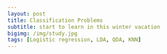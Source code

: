 ```yaml
---
layout: post
title: Classification Problems
subtitle: start to learn in this winter vacation
bigimg: /img/study.jpg
tags: [Logistic regression, LDA, QDA, KNN]
---
```

